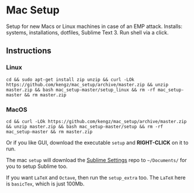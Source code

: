 # Mac Setup
Setup for new Macs or Linux machines in case of an EMP attack. Installs: systems, installations, dotfiles, Sublime Text 3. Run shell via a click.


## Instructions

### Linux
```shell
cd && sudo apt-get install zip unzip && curl -LOk https://github.com/kengz/mac_setup/archive/master.zip && unzip master.zip && bash mac_setup-master/setup_linux && rm -rf mac_setup-master && rm master.zip
```

### MacOS
```shell
cd && curl -LOk https://github.com/kengz/mac_setup/archive/master.zip && unzip master.zip && bash mac_setup-master/setup && rm -rf mac_setup-master && rm master.zip
```

Or if you like GUI, download the executable `setup` and **RIGHT-CLICK** on it to run. 

The mac `setup` will download the [Sublime Settings](https://github.com/kengz/sublime_settings) repo to `~/Documents/` for you to setup Sublime too.

If you want `LaTeX` and `Octave`, then run the `setup_extra` too. The `LaTeX` here is `basicTex`, which is just 100Mb.